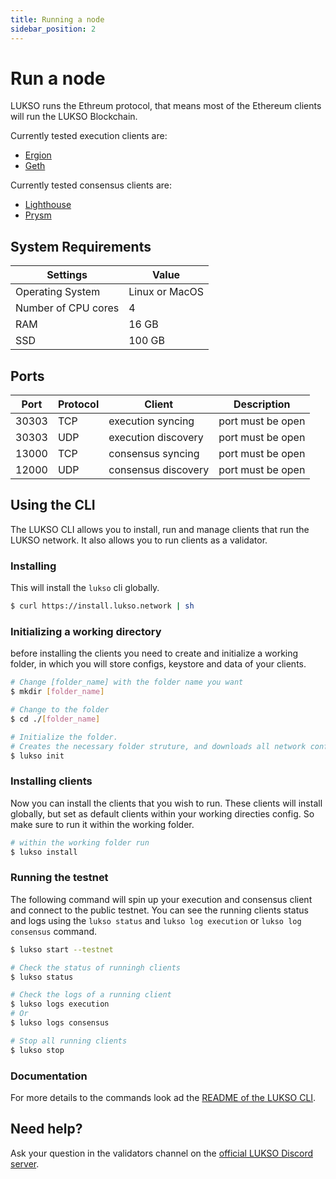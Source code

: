 ```yaml
---
title: Running a node
sidebar_position: 2
---
```


# Run a node

LUKSO runs the Ethreum protocol, that means most of the Ethereum clients will run the LUKSO Blockchain.

Currently tested execution clients are:
- [Ergion](https://github.com/ledgerwatch/erigon)
- [Geth](https://github.com/ethereum/go-ethereum)

Currently tested consensus clients are:
- [Lighthouse](https://github.com/sigp/lighthouse)
- [Prysm](https://github.com/prysmaticlabs/prysm)

## System Requirements

| Settings            | Value          |
| ------------------- | -------------- |
| Operating System    | Linux or MacOS |
| Number of CPU cores | 4              |
| RAM                 | 16 GB          |
| SSD                 | 100 GB         |


## Ports

| Port  | Protocol | Client           | Description       |
| ----- | -------- | ---------------- | ----------------- |
| 30303 | TCP      | execution syncing     | port must be open |
| 30303 | UDP      | execution discovery   | port must be open |
| 13000 | TCP      | consensus syncing   | port must be open |
| 12000 | UDP      | consensus discovery | port must be open |

## Using the CLI

The LUKSO CLI allows you to install, run and manage clients that run the LUKSO network.
It also allows you to run clients as a validator.

### Installing
This will install the `lukso` cli globally.

```bash
$ curl https://install.lukso.network | sh
```

### Initializing a working directory

before installing the clients you need to create and initialize a working folder, in which you will store configs, keystore and data of your clients.

```bash
# Change [folder_name] with the folder name you want
$ mkdir [folder_name]

# Change to the folder
$ cd ./[folder_name]

# Initialize the folder.
# Creates the necessary folder struture, and downloads all network configs from https://github.com/lukso-network/network-configs
$ lukso init
```

### Installing clients

Now you can install the clients that you wish to run. These clients will install globally, but set as default clients within your working directies config. So make sure to run it within the working folder.

```bash
# within the working folder run
$ lukso install
```

### Running the testnet

The following command will spin up your execution and consensus client and connect to the public testnet.
You can see the running clients status and logs using the `lukso status` and `lukso log execution` or `lukso log consensus` command.

```bash
$ lukso start --testnet

# Check the status of runningh clients
$ lukso status

# Check the logs of a running client
$ lukso logs execution
# Or
$ lukso logs consensus

# Stop all running clients
$ lukso stop

```

### Documentation
For more details to the commands look ad the [README of the LUKSO CLI](https://github.com/lukso-network/tools-lukso-cli/blob/main/README.md).


## Need help?

Ask your question in the validators channel on the [official LUKSO Discord server](https://discord.gg/lukso).
